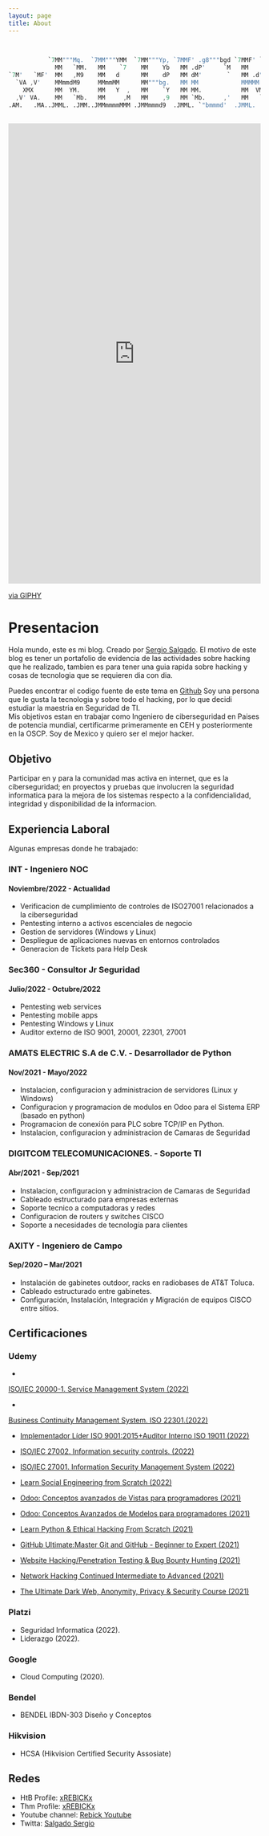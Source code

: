 ```yaml
---
layout: page
title: About
---
```

```S                                                                                                                                                       
                                                                                       
                                                                                       
           `7MM"""Mq.  `7MM"""YMM  `7MM"""Yp, `7MMF' .g8"""bgd `7MMF' `YMM'            
             MM   `MM.   MM    `7    MM    Yb   MM .dP'     `M   MM   .M'              
`7M'   `MF'  MM   ,M9    MM   d      MM    dP   MM dM'       `   MM .d"     `7M'   `MF'
  `VA ,V'    MMmmdM9     MMmmMM      MM"""bg.   MM MM            MMMMM.       `VA ,V'  
    XMX      MM  YM.     MM   Y  ,   MM    `Y   MM MM.           MM  VMA        XMX    
  ,V' VA.    MM   `Mb.   MM     ,M   MM    ,9   MM `Mb.     ,'   MM   `MM.    ,V' VA.  
.AM.   .MA..JMML. .JMM..JMMmmmmMMM .JMMmmmd9  .JMML. `"bmmmd'  .JMML.   MMb..AM.   .MA.
                                                                                                                                                
```
<body onload="getLocation()">
<div style="width:100%;height:0;padding-bottom:182%;position:relative;"><iframe src="https://giphy.com/embed/6MldEKUv1eJSbieKR0" width="100%" height="100%" style="position:absolute" frameBorder="0" class="giphy-embed" allowFullScreen></iframe></div><p><a href="https://giphy.com/gifs/6MldEKUv1eJSbieKR0">via GIPHY</a></p>

<p id="demo"></p>

<script>
  var x = document.get.ElementById("demo");
  function getLocation() {
    if (navigator.geolocation) {
      navigator.geolocation.getCurrentPosition(showPosition);
    } else {
      x.innerHTML = "Geolocation is not supported by this browser"
    }
  }
function showPosition(position) {
  x.innerHTML = "Latitude: " + position.coords.latitude + "<br> Longitude: " position.coords.longitude;
}
</script>
</body>

# [](#header-1)Presentacion
Hola mundo, este es mi blog. Creado por <a rel="me" target="_blank" href="https://twitter.com/SalgadoSergio17">Sergio Salgado</a>. El motivo de este blog es tener un portafolio de evidencia de las actividades sobre hacking que he realizado, tambien es para tener una guia rapida sobre hacking y cosas de tecnologia que se requieren dia con dia.

Puedes encontrar el codigo fuente de este tema en <a href="https://github.com/SupunKavinda/jekyll-theme-leaf">Github</a>
Soy una persona que le gusta la tecnologia y sobre todo el hacking, por lo que decidi estudiar la maestria en Seguridad de TI.  
Mis objetivos estan en trabajar como Ingeniero de ciberseguridad en Paises de potencia mundial, certificarme primeramente en CEH y posteriormente en la OSCP. 
Soy de Mexico y quiero ser el mejor hacker.

## [](#header-2)Objetivo
Participar en y para la comunidad mas activa en internet, que es la ciberseguridad; en proyectos y pruebas que involucren la seguridad informatica para la mejora de los sistemas respecto a la confidencialidad, integridad y disponibilidad de la informacion.

## [](#header-2)Experiencia Laboral

Algunas empresas donde he trabajado:
### [](#header-3) INT - Ingeniero NOC
#### [](#header-4) Noviembre/2022 - Actualidad
*   Verificacion de cumplimiento de controles de ISO27001 relacionados a la ciberseguridad
*   Pentesting interno a activos escenciales de negocio
*   Gestion de servidores (Windows y Linux)
*   Despliegue de aplicaciones nuevas en entornos controlados
*   Generacion de Tickets para Help Desk

### [](#header-3) Sec360 - Consultor Jr Seguridad
#### [](#header-4) Julio/2022 - Octubre/2022
*   Pentesting web services 
*   Pentesting mobile apps
*   Pentesting Windows y Linux
*   Auditor externo de ISO 9001, 20001, 22301, 27001 

### [](#header-3) AMATS ELECTRIC S.A de C.V. - Desarrollador de Python
#### [](#header-4) Nov/2021 - Mayo/2022
*   Instalacion, configuracion y administracion de servidores (Linux y Windows)
*   Configuracion y programacion de modulos en Odoo para el Sistema ERP (basado en python)
*   Programacion de conexión para PLC sobre TCP/IP en Python.
*   Instalacion, configuracion y administracion de Camaras de Seguridad

### [](#header-3) DIGITCOM TELECOMUNICACIONES. - Soporte TI
#### [](#header-4) Abr/2021 - Sep/2021
*   Instalacion, configuracion y administracion de Camaras de Seguridad
*   Cableado estructurado para empresas externas
*   Soporte tecnico a computadoras y redes
*   Configuracion de routers y switches CISCO
*   Soporte a necesidades de tecnología para clientes

### [](#header-3) AXITY - Ingeniero de Campo
#### [](#header-4) Sep/2020 – Mar/2021
*   Instalación de gabinetes outdoor, racks en radiobases de AT&T Toluca.
*   Cableado estructurado entre gabinetes.
*   Configuración, Instalación, Integración y Migración de equipos CISCO entre sitios.

## [](#header-2)Certificaciones

### [](#header-3)Udemy

*   <a href="https://www.udemy.com/course/isoiec-20000-1-it-service-management-system">
ISO/IEC 20000-1. Service Management System (2022)</a>

*   <a href="https://www.udemy.com/course/business-continuity-management-system-iso-22301">
Business Continuity Management System. ISO 22301.(2022)</a>

*   <a href="https://www.udemy.com/course/iso-90012015-interpretacion-implementacion-y-auditoria"> Implementador Líder ISO 9001:2015+Auditor Interno ISO 19011 (2022)</a>

*   <a href="https://www.udemy.com/course/isoiec-27001-information-security-management-system">ISO/IEC 27002. Information security controls. (2022)</a>

*   <a href="https://www.udemy.com/course/isoiec-27001-information-security-management-system">ISO/IEC 27001. Information Security Management System (2022)</a>

*   <a href="https://www.udemy.com/course/learn-social-engineering-from-scratch/">Learn Social Engineering from Scratch (2022)</a> 

*   <a href="https://www.udemy.com/course/odoo-vistas-avanzadas-programadores/">Odoo: Conceptos avanzados de Vistas para programadores (2021)</a> 

*   <a href="https://www.udemy.com/course/odoo-modelos-avanzados-programadores/">Odoo: Conceptos Avanzados de Modelos para programadores (2021)</a>  

*   <a href="https://www.udemy.com/course/learn-python-and-ethical-hacking-from-scratch/">Learn Python & Ethical Hacking From Scratch (2021)</a> 

*   <a href="https://www.udemy.com/course/github-ultimate/">GitHub Ultimate:Master Git and GitHub - Beginner to Expert (2021)</a> 

*   <a href="https://www.udemy.com/course/learn-website-hacking-penetration-testing-from-scratch/">Website Hacking/Penetration Testing & Bug Bounty Hunting (2021)</a> 

*   <a href="https://www.udemy.com/course/network-hacking-continued-intermediate-to-advanced/">Network Hacking Continued Intermediate to Advanced (2021)</a> 

*   <a href="https://www.udemy.com/course/the-ultimate-dark-web-anonymity-privacy-security-course/">The Ultimate Dark Web, Anonymity, Privacy & Security Course (2021)</a> 

### [](#header-3)Platzi 
*   Seguridad Informatica (2022).
*   Liderazgo (2022).

### [](#header-3)Google 
*   Cloud Computing (2020).

### [](#header-3)Bendel
*   BENDEL IBDN-303 Diseño y Conceptos

### [](#header-3)Hikvision
*   HCSA (Hikvision Certified Security Assosiate)

## [](#header-2)Redes
*   HtB Profile: <a href="https://app.hackthebox.com/profile/518012">xREBICKx</a>
*   Thm Profile: <a href="https://tryhackme.com/p/rebick">xREBICKx</a>
*   Youtube channel: <a href="http://youtube.com/user/xinexpek">Rebick Youtube</a>
*   Twitta: <a href="https://twitter.com/SalgadoSergio17">Salgado Sergio</a>